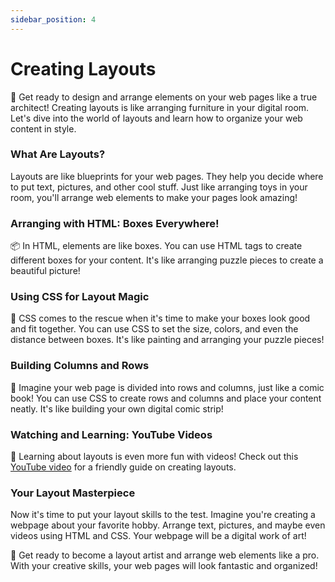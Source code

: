 ```yaml
---
sidebar_position: 4
---
```


# Creating Layouts

📐 Get ready to design and arrange elements on your web pages like a true architect! Creating layouts is like arranging furniture in your digital room. Let's dive into the world of layouts and learn how to organize your web content in style.

### What Are Layouts?

Layouts are like blueprints for your web pages. They help you decide where to put text, pictures, and other cool stuff. Just like arranging toys in your room, you'll arrange web elements to make your pages look amazing!

### Arranging with HTML: Boxes Everywhere!

📦 In HTML, elements are like boxes. You can use HTML tags to create different boxes for your content. It's like arranging puzzle pieces to create a beautiful picture!

### Using CSS for Layout Magic

💫 CSS comes to the rescue when it's time to make your boxes look good and fit together. You can use CSS to set the size, colors, and even the distance between boxes. It's like painting and arranging your puzzle pieces!

### Building Columns and Rows

🧱 Imagine your web page is divided into rows and columns, just like a comic book! You can use CSS to create rows and columns and place your content neatly. It's like building your own digital comic strip!

### Watching and Learning: YouTube Videos

🎥 Learning about layouts is even more fun with videos! Check out this [YouTube video](https://www.youtube.com/watch?v=PYJQTtIUDV4) for a friendly guide on creating layouts.

### Your Layout Masterpiece

Now it's time to put your layout skills to the test. Imagine you're creating a webpage about your favorite hobby. Arrange text, pictures, and maybe even videos using HTML and CSS. Your webpage will be a digital work of art!


🚀 Get ready to become a layout artist and arrange web elements like a pro. With your creative skills, your web pages will look fantastic and organized!

